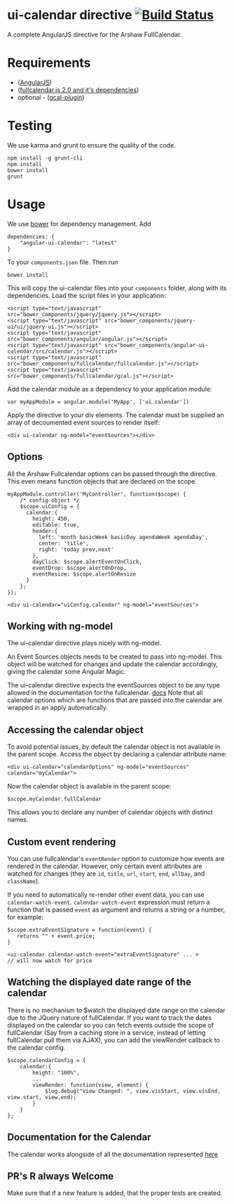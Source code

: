 # ui-calendar directive [![Build Status](https://travis-ci.org/angular-ui/ui-calendar.png?branch=master)](https://travis-ci.org/angular-ui/ui-calendar)

A complete AngularJS directive for the Arshaw FullCalendar.

# Requirements
- ([AngularJS](http://code.angularjs.org/1.2.1/angular.js))
- ([fullcalendar.js 2.0 and it's dependencies](http://arshaw.com/fullcalendar/download/))
- optional - ([gcal-plugin](http://arshaw.com/js/fullcalendar-1.5.3/fullcalendar/gcal.js))

# Testing

We use karma and grunt to ensure the quality of the code.

    npm install -g grunt-cli
    npm install
    bower install
    grunt

# Usage

We use [bower](http://twitter.github.com/bower/) for dependency management.  Add

    dependencies: {
        "angular-ui-calendar": "latest"
    }

To your `components.json` file. Then run

    bower install

This will copy the ui-calendar files into your `components` folder, along with its dependencies. Load the script files in your application:

    <script type="text/javascript" src="bower_components/jquery/jquery.js"></script>
    <script type="text/javascript" src="bower_components/jquery-ui/ui/jquery-ui.js"></script>
    <script type="text/javascript" src="bower_components/angular/angular.js"></script>
    <script type="text/javascript" src="bower_components/angular-ui-calendar/src/calendar.js"></script>
    <script type="text/javascript" src="bower_components/fullcalendar/fullcalendar.js"></script>
    <script type="text/javascript" src="bower_components/fullcalendar/gcal.js"></script>

Add the calendar module as a dependency to your application module:

    var myAppModule = angular.module('MyApp', ['ui.calendar'])

Apply the directive to your div elements. The calendar must be supplied an array of decoumented event sources to render itself:

    <div ui-calendar ng-model="eventSources"></div>

## Options

All the Arshaw Fullcalendar options can be passed through the directive. This even means function objects that are declared on the scope.

    myAppModule.controller('MyController', function($scope) {
        /* config object */
        $scope.uiConfig = {
          calendar:{
            height: 450,
            editable: true,
            header:{
              left: 'month basicWeek basicDay agendaWeek agendaDay',
              center: 'title',
              right: 'today prev,next'
            },
            dayClick: $scope.alertEventOnClick,
            eventDrop: $scope.alertOnDrop,
            eventResize: $scope.alertOnResize
          }
        };
    });

    <div ui-calendar="uiConfig.calendar" ng-model="eventSources">

## Working with ng-model

The ui-calendar directive plays nicely with ng-model.

An Event Sources objects needs to be created to pass into ng-model. This object will be watched for changes and update the calendar accordingly, giving the calendar some Angular Magic.

The ui-calendar directive expects the eventSources object to be any type allowed in the documentation for the fullcalendar. [docs](http://arshaw.com/fullcalendar/docs/event_data/Event_Source_Object/)
Note that all calendar options which are functions that are passed into the calendar are wrapped in an apply automatically.

## Accessing the calendar object

To avoid potential issues, by default the calendar object is not available in the parent scope. Access the object by declaring a calendar attribute name:

    <div ui-calendar="calendarOptions" ng-model="eventSources" calendar="myCalendar">

Now the calendar object is available in the parent scope:

    $scope.myCalendar.fullCalendar

This allows you to declare any number of calendar objects with distinct names.

## Custom event rendering

You can use fullcalendar's `eventRender` option to customize how events are rendered in the calendar.
However, only certain event attributes are watched for changes (they are `id`, `title`, `url`, `start`, `end`, `allDay`, and `className`).

If you need to automatically re-render other event data, you can use `calendar-watch-event`.
`calendar-watch-event` expression must return a function that is passed `event` as argument and returns a string or a number, for example:

    $scope.extraEventSignature = function(event) {
       returns "" + event.price;
    }

    <ui-calendar calendar-watch-event="extraEventSignature" ... >
    // will now watch for price

## Watching the displayed date range of the calendar

There is no mechanism to $watch the displayed date range on the calendar due to the JQuery nature of fullCalendar.  If you want
to track the dates displayed on the calendar so you can fetch events outside the scope of fullCalendar (Say from a caching store
in a service, instead of letting fullCalendar pull them via AJAX), you can add the viewRender callback to the calendar config.

    $scope.calendarConfig = {
        calendar:{
            height: "100%",
            ...
            viewRender: function(view, element) {
                $log.debug("View Changed: ", view.visStart, view.visEnd, view.start, view.end);
            }
        }
    };

## Documentation for the Calendar

The calendar works alongside of all the documentation represented [here](http://arshaw.com/fullcalendar/docs)

## PR's R always Welcome
Make sure that if a new feature is added, that the proper tests are created.
